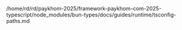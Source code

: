 /home/rd/rd/paykhom-2025/framework-paykhom-com-2025-typescript/node_modules/bun-types/docs/guides/runtime/tsconfig-paths.md